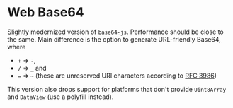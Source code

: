 # Web Base64
Slightly modernized version of [`base64-js`](https://github.com/beatgammit/base64-js). 
Performance should be close to the same.
Main difference is the option to generate URL-friendly Base64,
where
- `+` => `-`,
- `/` => `_` and
- `=` => `~` (these are unreserved URI characters according to [RFC 3986](https://tools.ietf.org/html/rfc3986#section-2.3))

This version also drops support for platforms that don't provide `Uint8Array` and `DataView` (use a polyfill instead).